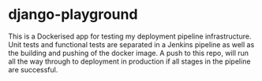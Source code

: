 # django-playground

This is a Dockerised app for testing my deployment pipeline infrastructure. 
Unit tests and functional tests are separated in a Jenkins pipeline as well as the building and pushing of the docker image.
A push to this repo, will run all the way through to deployment in production if all stages in the pipeline are successful.
